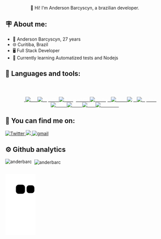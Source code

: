 <p align="center">
👋 Hi! I'm Anderson Barcyscyn, a brazilian developer.
</p>

## **🪧 About me:**
* 🧑 Anderson Barcyscyn, 27 years
* 🌐 Curitiba, Brazil
* 🖥️ Full Stack Developer
* 🧠 Currently learning Automatized tests and Nodejs

##

## **🚀 Languages and tools:**
<div align="center" dir="auto" style="display: inline_block; color: white;">
 <br>
 
 <a href="https://cordova.apache.org/" target="_blank" rel="noreferrer">
  <svg alt="Cordova" height="40" width="35" src="https://cdn.jsdelivr.net/npm/simple-icons@3.13.0/icons/apachecordova.svg" enable-background="new 0 0 512 512"/></svg>
 </a>
 
 <a href="https://git-scm.com/" target="_blank" rel="noreferrer">
  <img alt="Git" height="40" width="35" src="https://cdn.jsdelivr.net/npm/simple-icons@3.13.0/icons/git.svg" style="color: white;"/>
 </a>
 
 <a href="https://www.mysql.com/" target="_blank" rel="noreferrer">
  <img alt="MySQL" height="40" width="35" src="https://cdn.jsdelivr.net/npm/simple-icons@3.13.0/icons/mysql.svg" style="color: white;"/>
 </a>

 <a href="https://www.postgresql.org/" target="_blank" rel="noreferrer">
  <img alt="PostgreSQL" height="40" width="35" src="https://cdn.jsdelivr.net/npm/simple-icons@3.13.0/icons/postgresql.svg" style="color: white;"/>
 </a>
 
 <a href="https://nodejs.org/" target="_blank" rel="noreferrer">
  <img alt="Nodejs" height="40" width="35" src="https://cdn.jsdelivr.net/npm/simple-icons@3.13.0/icons/node-dot-js.svg" style="color: white;"/>
 </a>
 
 <a href="https://www.java.com/" target="_blank" rel="noreferrer">
  <img alt="Java" height="40" width="35" src="https://cdn.jsdelivr.net/gh/devicons/devicon/icons/java/java-original-wordmark.svg" style="color: white;"/>
 </a> 
 
 <a href="https://www.w3schools.com/js/" target="_blank" rel="noreferrer">
  <img alt="js" height="40" width="35" src="https://cdn.jsdelivr.net/gh/devicons/devicon/icons/javascript/javascript-original.svg" style="color: white;"/>
 </a> 

 <a href="https://www.python.org/" target="_blank" rel="noreferrer">
  <img alt="Python" height="40" width="35" src="https://cdn.jsdelivr.net/gh/devicons/devicon/icons/python/python-original-wordmark.svg" style="color: white;"/>
 </a> 

 <a href="https://www.linux.org/" target="_blank" rel="noreferrer">
  <img alt="linux" height="40" width="35" src="https://cdn.jsdelivr.net/gh/devicons/devicon/icons/linux/linux-original.svg" style="color: white;"/>
 </a> 
 
 <a href="https://www.w3schools.com/html/" target="_blank" rel="noreferrer">
  <img alt="html" height="40" width="35" src="https://cdn.jsdelivr.net/gh/devicons/devicon/icons/html5/html5-original.svg" style="color: white;"/>
 </a> 
 
 <a href="https://www.w3schools.com/css/" target="_blank" rel="noreferrer">
  <img alt="css" height="40" width="35" src="https://cdn.jsdelivr.net/gh/devicons/devicon/icons/css3/css3-original.svg" style="color: white;"/>
 </a>  
 
 <a href="https://www.postman.com/" target="_blank" rel="noreferrer">
  <img alt="Postman" height="40" width="35" src="https://cdn.jsdelivr.net/npm/simple-icons@3.13.0/icons/postman.svg" style="color: white;"/>
 </a>   

</div>

## **🌠 You can find me on:**

<a href="https://twitter.com/ander_barc"><img alt=Twitter src="https://img.shields.io/badge/twitter-%231DA1F2.svg?style=for-the-badge&logo=Twitter&logoColor=white">
</a>
<a href="https://www.linkedin.com/in/anderson-barcyscyn/">
<img src="https://img.shields.io/badge/linkedin-%230077B5.svg?style=for-the-badge&logo=linkedin&logoColor=white"/>
</a>
<a href="mailto:ander.barc@gmail.com">
<img alt=gmail src="https://img.shields.io/badge/Gmail-D14836?style=for-the-badge&logo=gmail&logoColor=white"/>
</a>

##

## **⚙️ Github analytics** 

<p>
 <img align="left" src="https://github-readme-stats.vercel.app/api/top-langs?username=anderbarc&show_icons=true&locale=en&layout=compact&theme=dark" alt="anderbarc"/>
</p>
<p>
 &nbsp;
 <img align="center" src="https://github-readme-stats.vercel.app/api?username=anderbarc&show_icons=true&theme=dark&include_all_commits=true&layout=compact&count_private=true" alt="anderbarc"/>
 </p>


##   
  
<div>
   
![snake gif](https://github.com/antoniobigas/antoniobigas/blob/output/github-contribution-grid-snake.svg) 
   
</div>

##
